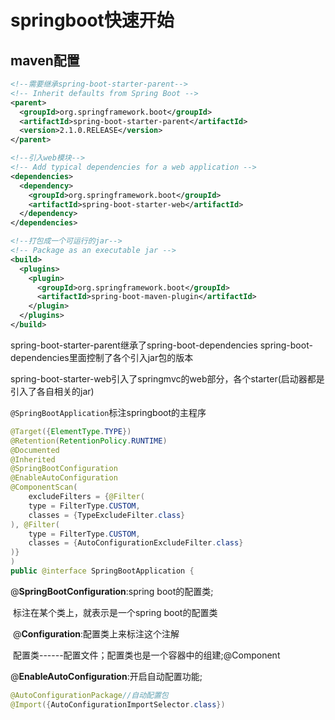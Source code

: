 # springboot快速开始

## maven配置

```xml
<!--需要继承spring-boot-starter-parent-->
<!-- Inherit defaults from Spring Boot -->
<parent>
  <groupId>org.springframework.boot</groupId>
  <artifactId>spring-boot-starter-parent</artifactId>
  <version>2.1.0.RELEASE</version>
</parent>

<!--引入web模块-->
<!-- Add typical dependencies for a web application -->
<dependencies>
  <dependency>
    <groupId>org.springframework.boot</groupId>
    <artifactId>spring-boot-starter-web</artifactId>
  </dependency>
</dependencies>

<!--打包成一个可运行的jar-->
<!-- Package as an executable jar -->
<build>
  <plugins>
    <plugin>
      <groupId>org.springframework.boot</groupId>
      <artifactId>spring-boot-maven-plugin</artifactId>
    </plugin>
  </plugins>
</build>
```

spring-boot-starter-parent继承了spring-boot-dependencies
spring-boot-dependencies里面控制了各个引入jar包的版本

spring-boot-starter-web引入了springmvc的web部分，各个starter(启动器都是引入了各自相关的jar)

`@SpringBootApplication`标注springboot的主程序





```java
@Target({ElementType.TYPE})
@Retention(RetentionPolicy.RUNTIME)
@Documented
@Inherited
@SpringBootConfiguration
@EnableAutoConfiguration
@ComponentScan(
    excludeFilters = {@Filter(
    type = FilterType.CUSTOM,
    classes = {TypeExcludeFilter.class}
), @Filter(
    type = FilterType.CUSTOM,
    classes = {AutoConfigurationExcludeFilter.class}
)}
)
public @interface SpringBootApplication {
```

@**SpringBootConfiguration**:spring boot的配置类;

​		标注在某个类上，就表示是一个spring boot的配置类

​		@**Configuration**:配置类上来标注这个注解

​				配置类------配置文件；配置类也是一个容器中的组建;@Component

@**EnableAutoConfiguration**:开启自动配置功能;

```java
@AutoConfigurationPackage//自动配置包
@Import({AutoConfigurationImportSelector.class})
```

